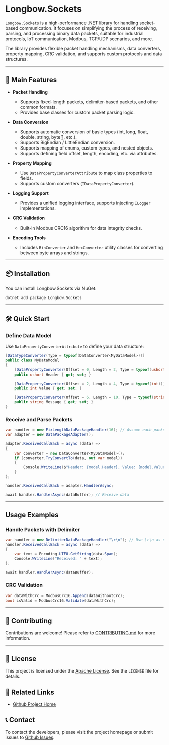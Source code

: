 # Longbow.Sockets

`Longbow.Sockets` is a high-performance .NET library for handling socket-based communication. It focuses on simplifying the process of receiving, parsing, and processing binary data packets, suitable for industrial protocols, IoT communication, Modbus, TCP/UDP scenarios, and more.

The library provides flexible packet handling mechanisms, data converters, property mapping, CRC validation, and supports custom protocols and data structures.

---

## 🚀 Main Features

- **Packet Handling**
  - Supports fixed-length packets, delimiter-based packets, and other common formats.
  - Provides base classes for custom packet parsing logic.

- **Data Conversion**
  - Supports automatic conversion of basic types (int, long, float, double, string, byte[], etc.).
  - Supports BigEndian / LittleEndian conversion.
  - Supports mapping of enums, custom types, and nested objects.
  - Supports defining field offset, length, encoding, etc. via attributes.

- **Property Mapping**
  - Use `DataPropertyConverterAttribute` to map class properties to fields.
  - Supports custom converters (`IDataPropertyConverter`).

- **Logging Support**
  - Provides a unified logging interface, supports injecting `ILogger` implementations.

- **CRC Validation**
  - Built-in Modbus CRC16 algorithm for data integrity checks.

- **Encoding Tools**
  - Includes `BinConverter` and `HexConverter` utility classes for converting between byte arrays and strings.

---

## 📦 Installation

You can install Longbow.Sockets via NuGet:

```bash
dotnet add package Longbow.Sockets
```

---

## 🛠️ Quick Start

### Define Data Model

Use `DataPropertyConverterAttribute` to define your data structure:

```csharp
[DataTypeConverter(Type = typeof(DataConverter<MyDataModel>))]
public class MyDataModel
{
    [DataPropertyConverter(Offset = 0, Length = 2, Type = typeof(ushort))]
    public ushort Header { get; set; }

    [DataPropertyConverter(Offset = 2, Length = 4, Type = typeof(int))]
    public int Value { get; set; }

    [DataPropertyConverter(Offset = 6, Length = 10, Type = typeof(string), EncodingName = "utf-8")]
    public string Message { get; set; }
}
```

### Receive and Parse Packets

```csharp
var handler = new FixLengthDataPackageHandler(16); // Assume each packet is 16 bytes
var adapter = new DataPackageAdapter();

adapter.ReceivedCallBack = async (data) =>
{
    var converter = new DataConverter<MyDataModel>();
    if (converter.TryConvertTo(data, out var model))
    {
        Console.WriteLine($"Header: {model.Header}, Value: {model.Value}, Message: {model.Message}");
    }
};

handler.ReceivedCallBack = adapter.HandlerAsync;

await handler.HandlerAsync(dataBuffer); // Receive data
```

---

## Usage Examples

### Handle Packets with Delimiter

```csharp
var handler = new DelimiterDataPackageHandler("\r\n"); // Use \r\n as delimiter
handler.ReceivedCallBack = async (data) =>
{
    var text = Encoding.UTF8.GetString(data.Span);
    Console.WriteLine("Received: " + text);
};

await handler.HandlerAsync(dataBuffer);
```

### CRC Validation

```csharp
var dataWithCrc = ModbusCrc16.Append(dataWithoutCrc);
bool isValid = ModbusCrc16.Validate(dataWithCrc);
```

---

## 🤝 Contributing

Contributions are welcome! Please refer to [CONTRIBUTING.md](CONTRIBUTING.md) for more information.

---

## 📄 License

This project is licensed under the [Apache License](LICENSE). See the `LICENSE` file for details.

## 🔗 Related Links

- [Github Project Home](https://github.com/LongbowEnterprise/Longbow.Sockets?wt.mc_id=DT-MVP-5004174)

## 📞 Contact

To contact the developers, please visit the project homepage or submit issues to [Github Issues](https://github.com/LongbowEnterprise/Longbow.Sockets/issues?wt.mc_id=DT-MVP-5004174).
